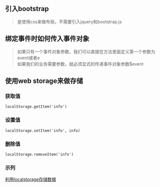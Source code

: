 ## 引入bootstrap

> 是使用css来做布局，不需要引入jquery和bootstrap.js

## 绑定事件时如何传入事件对象

>  如果只有一个事件对象参数，我们可以直接在方法里面定义第一个参数为event或者e  
>  如果我们的业务需要参数，就必须显式的传递事件对象参数$event

## 使用web storage来做存储

### 获取值

    localStorage.getItem('info')

### 设置值

    localStorage.setItem('info', info)

### 删除值

    localStorage.removeItem('info')

### 示列  
[利用localstorage存储数据](./6.html)
